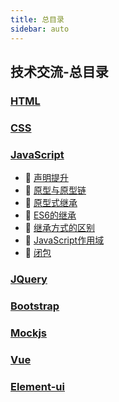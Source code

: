 ```yaml
---
title: 总目录
sidebar: auto
---
```


## 技术交流-总目录

### [HTML](/guide/technical-docs/HTML/)

### [CSS](/guide/technical-docs/CSS/)

### [JavaScript](/guide/technical-docs/JavaScript/)

- :link: [声明提升](JavaScript/声明提升.html)
- :link: [原型与原型链](JavaScript/原型与原型链.html)
- :link: [原型式继承](JavaScript/原型式继承.html)
- :link: [ES6的继承](JavaScript/ES6的继承.html)
- :link: [继承方式的区别](JavaScript/继承方式的区别.html)
- :link: [JavaScript作用域](JavaScript/JavaScript作用域.html)
- :link: [闭包](JavaScript/闭包.html)

### [JQuery](/guide/technical-docs/JQuery/)

### [Bootstrap](/guide/technical-docs/Bootstrap/)

### [Mockjs](/guide/technical-docs/Mockjs/)

### [Vue](/guide/technical-docs/Vue/)

### [Element-ui](/guide/technical-docs/Element-ui/)